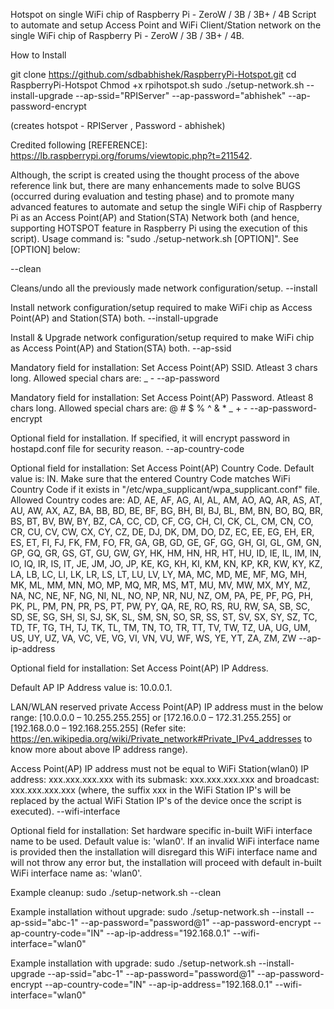 Hotspot on single WiFi chip of Raspberry Pi - ZeroW / 3B / 3B+ / 4B
Script to automate and setup Access Point and WiFi Client/Station network on the single WiFi chip of Raspberry Pi - ZeroW / 3B / 3B+ / 4B.

How to Install

git clone https://github.com/sdbabhishek/RaspberryPi-Hotspot.git
cd RaspberryPi-Hotspot
Chmod +x rpihotspot.sh
sudo ./setup-network.sh --install-upgrade --ap-ssid="RPIServer" --ap-password="abhishek" --ap-password-encrypt

(creates hotspot - RPIServer , Password - abhishek)


Credited following [REFERENCE]: https://lb.raspberrypi.org/forums/viewtopic.php?t=211542.

Although, the script is created using the thought process of the above reference link but, there are many enhancements made to solve BUGS (occurred during evaluation and testing phase) and to promote many advanced features to automate and setup the single WiFi chip of Raspberry Pi as an Access Point(AP) and Station(STA) Network both (and hence, supporting HOTSPOT feature in Raspberry Pi using the execution of this script).
Usage command is: "sudo ./setup-network.sh [OPTION]". See [OPTION] below:

--clean

Cleans/undo all the previously made network configuration/setup.
--install

Install network configuration/setup required to make WiFi chip as 
Access Point(AP) and Station(STA) both.
--install-upgrade

Install & Upgrade network configuration/setup required to make WiFi chip as 
Access Point(AP) and Station(STA) both.
--ap-ssid

Mandatory field for installation: Set Access Point(AP) SSID. Atleast 3 chars long. 
Allowed special chars are: _ - 
--ap-password

Mandatory field for installation: Set Access Point(AP) Password. Atleast 8 chars long. 
Allowed special chars are: @ # $ % ^ & * _ + -
--ap-password-encrypt

Optional field for installation. If specified, it will encrypt password in hostapd.conf file for security reason.
--ap-country-code

Optional field for installation: Set Access Point(AP) Country Code. Default value is: IN. 
Make sure that the entered Country Code matches WiFi Country Code if it exists in 
"/etc/wpa_supplicant/wpa_supplicant.conf" file.
Allowed Country codes are: 
AD, AE, AF, AG, AI, AL, AM, AO, AQ, AR, AS, AT, AU, AW, AX, AZ, BA, BB, BD, BE, BF, BG, BH, BI, BJ, BL, BM, BN, BO, BQ,
BR, BS, BT, BV, BW, BY, BZ, CA, CC, CD, CF, CG, CH, CI, CK, CL, CM, CN, CO, CR, CU, CV, CW, CX, CY, CZ, DE, DJ, DK, DM,
DO, DZ, EC, EE, EG, EH, ER, ES, ET, FI, FJ, FK, FM, FO, FR, GA, GB, GD, GE, GF, GG, GH, GI, GL, GM, GN, GP, GQ, GR, GS,
GT, GU, GW, GY, HK, HM, HN, HR, HT, HU, ID, IE, IL, IM, IN, IO, IQ, IR, IS, IT, JE, JM, JO, JP, KE, KG, KH, KI, KM, KN,
KP, KR, KW, KY, KZ, LA, LB, LC, LI, LK, LR, LS, LT, LU, LV, LY, MA, MC, MD, ME, MF, MG, MH, MK, ML, MM, MN, MO, MP, MQ,
MR, MS, MT, MU, MV, MW, MX, MY, MZ, NA, NC, NE, NF, NG, NI, NL, NO, NP, NR, NU, NZ, OM, PA, PE, PF, PG, PH, PK, PL, PM,
PN, PR, PS, PT, PW, PY, QA, RE, RO, RS, RU, RW, SA, SB, SC, SD, SE, SG, SH, SI, SJ, SK, SL, SM, SN, SO, SR, SS, ST, SV,
SX, SY, SZ, TC, TD, TF, TG, TH, TJ, TK, TL, TM, TN, TO, TR, TT, TV, TW, TZ, UA, UG, UM, US, UY, UZ, VA, VC, VE, VG, VI,
VN, VU, WF, WS, YE, YT, ZA, ZM, ZW
--ap-ip-address

Optional field for installation: Set Access Point(AP) IP Address. 

Default AP IP Address value is: 10.0.0.1. 

LAN/WLAN reserved private Access Point(AP) IP address must in the below range:
[10.0.0.0 – 10.255.255.255] or [172.16.0.0 – 172.31.255.255] or [192.168.0.0 – 192.168.255.255]
(Refer site: https://en.wikipedia.org/wiki/Private_network#Private_IPv4_addresses to know more 
about above IP address range).

Access Point(AP) IP address must not be equal to WiFi Station(wlan0) IP address: xxx.xxx.xxx.xxx 
with its submask: xxx.xxx.xxx.xxx and broadcast: xxx.xxx.xxx.xxx (where, the suffix xxx in the
WiFi Station IP's will be replaced by the actual WiFi Station IP's of the device once the script
is executed).
--wifi-interface

Optional field for installation: Set hardware specific in-built WiFi interface name to be used. 
Default value is: 'wlan0'.
If an invalid WiFi interface name is provided then the installation will disregard this 
WiFi interface name and will not throw any error but, the installation will proceed with 
default in-built WiFi interface name as: 'wlan0'.

Example cleanup:
sudo ./setup-network.sh --clean

Example installation without upgrade:
sudo ./setup-network.sh --install --ap-ssid="abc-1" --ap-password="password@1" --ap-password-encrypt 
--ap-country-code="IN" --ap-ip-address="192.168.0.1" --wifi-interface="wlan0"

Example installation with upgrade:
sudo ./setup-network.sh --install-upgrade --ap-ssid="abc-1" --ap-password="password@1" --ap-password-encrypt 
--ap-country-code="IN" --ap-ip-address="192.168.0.1" --wifi-interface="wlan0"
